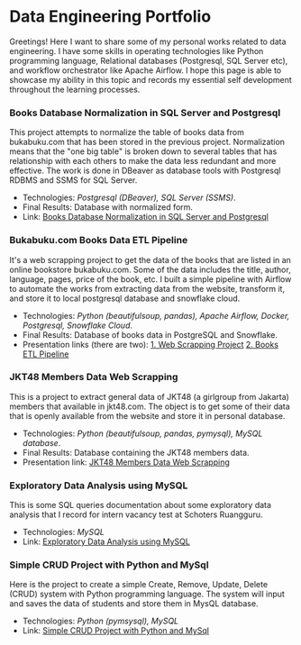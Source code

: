 # Data Engineering Portfolio

Greetings! Here I want to share some of my personal works related to data engineering. I have some skills in operating technologies like Python programming language, Relational databases (Postgresql, SQL Server etc), and workflow orchestrator like Apache Airflow. I hope this page is able to showcase my ability in this topic and records my essential self development throughout the learning processes.

### Books Database Normalization in SQL Server and Postgresql

This project attempts to normalize the table of books data from bukabuku.com that has been stored in the previous project. Normalization means that the "one big table" is broken down to several tables that has relationship with each others to make the data less redundant and more effective. The work is done in DBeaver as database tools with Postgresql RDBMS and SSMS for SQL Server.
- Technologies: *Postgresql (DBeaver), SQL Server (SSMS)*.
- Final Results: Database with normalized form.
- Link: [Books Database Normalization in SQL Server and Postgresql](https://github.com/MShiqoFilla/Books-Database-Normalization)

### Bukabuku.com Books Data ETL Pipeline

It's a web scrapping project to get the data of the books that are listed in an online bookstore bukabuku.com. Some of the data includes the title, author, language, pages, price of the book, etc. I built a simple pipeline with Airflow to automate the works from extracting data from the website, transform it, and store it to local postgresql database and snowflake cloud.
- Technologies: *Python (beautifulsoup, pandas), Apache Airflow, Docker, Postgresql, Snowflake Cloud*.
- Final Results: Database of books data in PostgreSQL and Snowflake. 
- Presentation links (there are two): [1. Web Scrapping Project](https://drive.google.com/file/d/1n7Od0Cc2gmsAqfhlU_ldaoaCoSO2GhKp/view?usp=sharing)  [2. Books ETL Pipeline](https://drive.google.com/file/d/19xGRDikrYNEsnqYfTkOsQ3xg5UpJbW5g/view?usp=sharing)

### JKT48 Members Data Web Scrapping

This is a project to extract general data of JKT48 (a girlgroup from Jakarta) members that available in jkt48.com. The object is to get some of their data that is openly available from the website and store it in personal database. 
- Technologies: *Python (beautifulsoup, pandas, pymysql), MySQL database*.
- Final Results: Database containing the JKT48 members data. 
- Presentation link: [JKT48 Members Data Web Scrapping](https://drive.google.com/file/d/1R-C8PRNPZ8gCjppUQBFRJEY4KKkim-8D)

### Exploratory Data Analysis using MySQL

This is some SQL queries documentation about some exploratory data analysis that I record for intern vacancy test at Schoters Ruangguru. 
- Technologies: *MySQL*
- Link: [Exploratory Data Analysis using MySQL](https://github.com/MShiqoFilla/Exploratory-Data-Analysis-using-MySQL/blob/main/Exploratory%20Data%20Analysis%20Menggunakan%20MySQL.sql)

### Simple CRUD Project with Python and MySql

Here is the project to create a simple Create, Remove, Update, Delete (CRUD) system with Python programming language.  The system will input and saves the data of students and store them in MysQL database.
- Technologies: *Python (pymsysql), MySQL*
- Link: [Simple CRUD Project with Python and MySql](https://github.com/MShiqoFilla/CRUD-Project/)



